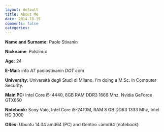 ```yaml
---
layout: default
title: About Me
date: 2014-10-15
comments: false
categories: 
---
```


**Name and Surname:** Paolo Stivanin

**Nickname**: Polslinux

**Age:** 24

**E-Mail:** info _AT_ paolostivanin _DOT_ com

**University:** Università degli Studi di Milano. I'm doing a M.Sc. in Computer Security.

**Main PC:** Intel Core i5-4440, 8GB RAM DDR3 1666 Mhz, Nvidia GeForce GTX650

**Notebook:** Sony Vaio, Intel Core i5-2410M, RAM 8 GB DDR3 1333 Mhz, Intel HD 3000 

**OSes:** Ubuntu 14.04 amd64 (PC) and Gentoo ~amd64 (notebook)
